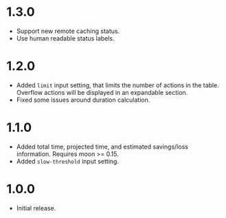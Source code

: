 # 1.3.0

- Support new remote caching status.
- Use human readable status labels.

# 1.2.0

- Added `limit` input setting, that limits the number of actions in the table. Overflow actions will
  be displayed in an expandable section.
- Fixed some issues around duration calculation.

# 1.1.0

- Added total time, projected time, and estimated savings/loss information. Requires moon >= 0.15.
- Added `slow-threshold` input setting.

# 1.0.0

- Initial release.
